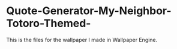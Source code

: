 # Quote-Generator-My-Neighbor-Totoro-Themed-
This is the files for the wallpaper I made in Wallpaper Engine.
